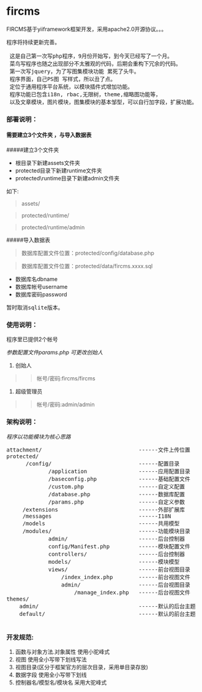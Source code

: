 fircms 
======

FIRCMS基于yiiframework框架开发，采用apache2.0开源协议。。。

<pre>
程序将持续更新完善。

 这是自己第一次写php程序，9月份开始写，到今天已经写了一个月。
 菜鸟写程序也随之出现部分不太雅观的代码，后期会重构下冗余的代码。
 第一次写jquery，为了写图集模块功能 累死了头牛。
 程序界面，自己PS图 写样式，所以丑了点。
 定位于通用程序平台系统，以模块插件式增加功能。
 程序功能已包含i18n, rbac,无限树，theme,缩略图功能等，
 以及文章模块，图片模块，图集模块的基本邹型，可以自行加字段，扩展功能。
</pre>


 
 

### 部署说明： ###

#### 需要建立3个文件夹 ，与导入数据表 ####

#####建立3个文件夹
- 根目录下新建assets文件夹
- protected目录下新建runtime文件夹
- protected\runtime目录下新建admin文件夹

如下:
>assets/

>protected/runtime/

>protected/runtime/admin


#####导入数据表
>数据库配置文件位置：protected/config/database.php

>数据库配置文件位置：protected/data/fircms.xxxx.sql

- 数据库名dbname  
- 数据库帐号username 
- 数据库密码password

<pre>
暂时取消sqlite版本。
</pre>

 
### 使用说明： ###
程序里已提供2个帐号

*参数配置文件params.php 可更改创始人*

1. 创始人
 
>>帐号/密码:fircms/fircms


1. 超级管理员

>>帐号/密码:admin/admin





### 架构说明： ###

*程序以功能模块为核心思路*
<pre>
attachment/                              ------文件上传位置
protected/
      /config/                           ------配置目录
             /application                ------应用配置目录
             /baseconfig.php             ------基础配置文件
             /custom.php                 ------自定义配置
             /database.php               ------数据库配置
             /params.php                 ------自定义参数
     /extensions                         ------外部扩展库
     /messages                           ------I18N
     /models                             ------共用模型
     /modules/                           ------功能模块目录
             admin/                      ------后台控制器
             config/Manifest.php         ------模块配置文件
             controllers/                ------后台控制器
             models/                     ------模块模型
             views/                      ------前台视图目录
                 /index_index.php        ------前台视图文件
                 admin/                  ------后台视图目录
                     /manage_index.php   ------后台视图文件
themes/
    admin/                               ------默认的后台主题
    default/                             ------默认的前台主题

</pre>




### 开发规范: ###


1. 函数与对象方法.对象属性   使用小驼峰式
1. 视图                      使用全小写带下划线写法
1. 视图目录(区分于框架官方的层次目录，采用单目录存放)
1. 数据字段                  使用全小写带下划线
1. 控制器名/模型名/模块名    采用大驼峰式
